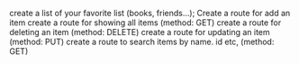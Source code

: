 create a list of your favorite list (books, friends...);
Create a route for add an item
create a route for showing all items (method: GET)
create a route for deleting an item (method: DELETE)
create a route for updating an item (method: PUT)
create a route to search items by name. id etc,  (method: GET)